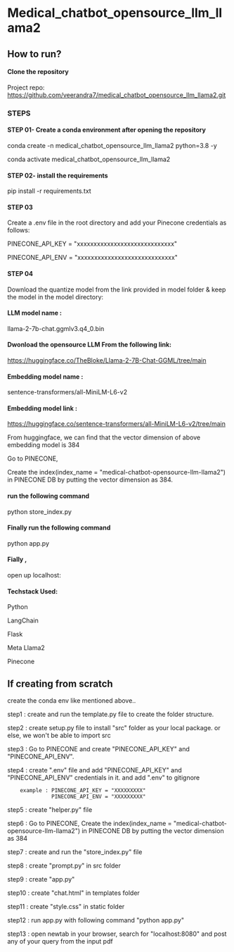 # Medical_chatbot_opensource_llm_llama2



## How to run?

#### Clone the repository

Project repo: https://github.com/veerandra7/medical_chatbot_opensource_llm_llama2.git

### STEPS 

#### STEP 01- Create a conda environment after opening the repository

conda create -n medical_chatbot_opensource_llm_llama2 python=3.8 -y

conda activate medical_chatbot_opensource_llm_llama2


#### STEP 02- install the requirements
pip install -r requirements.txt

#### STEP 03
Create a .env file in the root directory and add your Pinecone credentials as follows:

PINECONE_API_KEY = "xxxxxxxxxxxxxxxxxxxxxxxxxxxxx"

PINECONE_API_ENV = "xxxxxxxxxxxxxxxxxxxxxxxxxxxxx"

#### STEP 04
Download the quantize model from the link provided in model folder & keep the model in the model directory:

#### LLM model name : 

llama-2-7b-chat.ggmlv3.q4_0.bin

#### Dwonload the opensource LLM From the following link:

https://huggingface.co/TheBloke/Llama-2-7B-Chat-GGML/tree/main


#### Embedding model name : 

sentence-transformers/all-MiniLM-L6-v2

#### Embedding model link :

https://huggingface.co/sentence-transformers/all-MiniLM-L6-v2/tree/main

From huggingface,
we can find that the vector dimension of above embedding model is 384

Go to PINECONE,

Create the index(index_name = "medical-chatbot-opensource-llm-llama2") in PINECONE DB by putting the vector dimension as 384.


#### run the following command


python store_index.py

#### Finally run the following command
python app.py

#### Fially , 

open up localhost:

#### Techstack Used:
Python

LangChain

Flask

Meta Llama2

Pinecone


## If creating from scratch

create the conda env like mentioned above.. 

step1 :  create and run the template.py file to create the folder structure.

step2 : create setup.py file to install "src" folder as your local package. or else, we won't be able to import src

step3 : Go to PINECONE and create "PINECONE_API_KEY" and "PINECONE_API_ENV".

step4 : create ".env" file and add "PINECONE_API_KEY" and "PINECONE_API_ENV" credentials in it. and add ".env" to gitignore

        example : PINECONE_API_KEY = "XXXXXXXXX"
                  PINECONE_API_ENV = "XXXXXXXXX"

step5 : create "helper.py" file

step6 : Go to PINECONE, Create the index(index_name = "medical-chatbot-opensource-llm-llama2") in PINECONE DB by putting the vector dimension as 384

step7 : create and run the "store_index.py" file 

step8 : create "prompt.py" in src folder

step9 : create "app.py"

step10 : create "chat.html" in templates folder

step11 : create "style.css" in static folder

step12 : run app.py with following command "python app.py"

step13 : open newtab in your browser, search for "localhost:8080" and post any of your query from the input pdf


